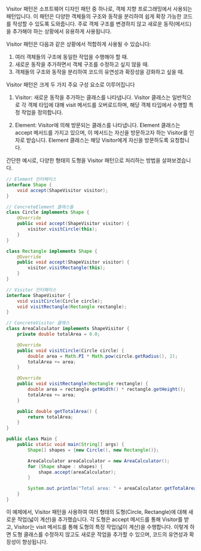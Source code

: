 Visitor 패턴은 소프트웨어 디자인 패턴 중 하나로, 객체 지향 프로그래밍에서 사용되는 패턴입니다. 이 패턴은 다양한 객체들의 구조와 동작을 분리하여 쉽게 확장 가능한 코드를 작성할 수 있도록 도와줍니다. 주로 객체 구조를 변경하지 않고 새로운 동작(메서드)을 추가해야 하는 상황에서 유용하게 사용됩니다.

Visitor 패턴은 다음과 같은 상황에서 적합하게 사용될 수 있습니다:
1. 여러 객체들의 구조에 동일한 작업을 수행해야 할 때.
2. 새로운 동작을 추가하면서 객체 구조를 수정하고 싶지 않을 때.
3. 객체들의 구조와 동작을 분리하여 코드의 유연성과 확장성을 강화하고 싶을 때.

Visitor 패턴은 크게 두 가지 주요 구성 요소로 이루어집니다

1. Visitor: 새로운 동작을 추가하는 클래스를 나타냅니다. Visitor 클래스는 일반적으로 각 객체 타입에 대해 visit 메서드를 오버로드하며, 해당 객체 타입에서 수행할 특정 작업을 정의합니다.

2. Element: Visitor에 의해 방문되는 클래스를 나타냅니다. Element 클래스는 accept 메서드를 가지고 있으며, 이 메서드는 자신을 방문하고자 하는 Visitor를 인자로 받습니다. Element 클래스는 해당 Visitor에게 자신을 방문하도록 요청합니다.

간단한 예시로, 다양한 형태의 도형을 Visitor 패턴으로 처리하는 방법을 살펴보겠습니다.

```java
// Element 인터페이스
interface Shape {
    void accept(ShapeVisitor visitor);
}

// ConcreteElement 클래스들
class Circle implements Shape {
    @Override
    public void accept(ShapeVisitor visitor) {
        visitor.visitCircle(this);
    }
}

class Rectangle implements Shape {
    @Override
    public void accept(ShapeVisitor visitor) {
        visitor.visitRectangle(this);
    }
}

// Visitor 인터페이스
interface ShapeVisitor {
    void visitCircle(Circle circle);
    void visitRectangle(Rectangle rectangle);
}

// ConcreteVisitor 클래스
class AreaCalculator implements ShapeVisitor {
    private double totalArea = 0.0;

    @Override
    public void visitCircle(Circle circle) {
        double area = Math.PI * Math.pow(circle.getRadius(), 2);
        totalArea += area;
    }

    @Override
    public void visitRectangle(Rectangle rectangle) {
        double area = rectangle.getWidth() * rectangle.getHeight();
        totalArea += area;
    }

    public double getTotalArea() {
        return totalArea;
    }
}

public class Main {
    public static void main(String[] args) {
        Shape[] shapes = {new Circle(), new Rectangle()};

        AreaCalculator areaCalculator = new AreaCalculator();
        for (Shape shape : shapes) {
            shape.accept(areaCalculator);
        }

        System.out.println("Total area: " + areaCalculator.getTotalArea());
    }
}
```

이 예제에서, Visitor 패턴을 사용하여 여러 형태의 도형(Circle, Rectangle)에 대해 새로운 작업(넓이 계산)을 추가했습니다. 각 도형은 accept 메서드를 통해 Visitor를 받고, Visitor는 visit 메서드를 통해 도형의 특정 작업(넓이 계산)을 수행합니다. 이렇게 하면 도형 클래스를 수정하지 않고도 새로운 작업을 추가할 수 있으며, 코드의 유연성과 확장성이 향상됩니다.
